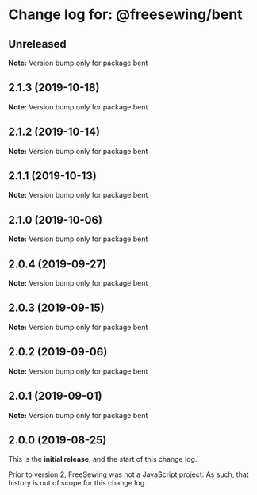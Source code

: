 # Change log for: @freesewing/bent


## Unreleased

**Note:** Version bump only for package bent


## 2.1.3 (2019-10-18)

**Note:** Version bump only for package bent


## 2.1.2 (2019-10-14)

**Note:** Version bump only for package bent


## 2.1.1 (2019-10-13)

**Note:** Version bump only for package bent


## 2.1.0 (2019-10-06)

**Note:** Version bump only for package bent


## 2.0.4 (2019-09-27)

**Note:** Version bump only for package bent


## 2.0.3 (2019-09-15)

**Note:** Version bump only for package bent


## 2.0.2 (2019-09-06)

**Note:** Version bump only for package bent


## 2.0.1 (2019-09-01)

**Note:** Version bump only for package bent




## 2.0.0 (2019-08-25)

This is the **initial release**, and the start of this change log.

Prior to version 2, FreeSewing was not a JavaScript project.
As such, that history is out of scope for this change log.
